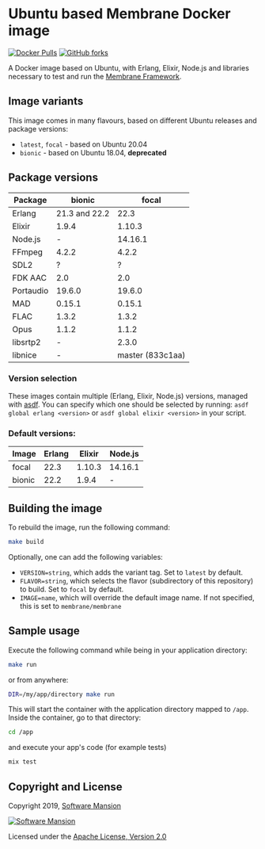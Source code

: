 # Ubuntu based Membrane Docker image

[![Docker Pulls](https://img.shields.io/docker/pulls/membrane/membrane)][docker-hub]
[![GitHub forks](https://img.shields.io/github/forks/membraneframework/docker-membrane?style=social)][github]

A Docker image based on Ubuntu, with Erlang, Elixir, Node.js and libraries necessary to test and run the [Membrane Framework].

## Image variants

This image comes in many flavours, based on different Ubuntu releases and package versions:

- `latest`, `focal` - based on Ubuntu 20.04
- `bionic` - based on Ubuntu 18.04, **deprecated**

## Package versions

| Package   | bionic        | focal            |
| --------- | ------------- | -----------------|
| Erlang    | 21.3 and 22.2 | 22.3             |
| Elixir    | 1.9.4         | 1.10.3           |
| Node.js   | -             | 14.16.1          |
| FFmpeg    | 4.2.2         | 4.2.2            |
| SDL2      | ?             | ?                |
| FDK AAC   | 2.0           | 2.0              |
| Portaudio | 19.6.0        | 19.6.0           |
| MAD       | 0.15.1        | 0.15.1           |
| FLAC      | 1.3.2         | 1.3.2            |
| Opus      | 1.1.2         | 1.1.2            |
| libsrtp2  | -             | 2.3.0  	       |
| libnice   | -             | master (833c1aa) |

### Version selection

These images contain multiple (Erlang, Elixir, Node.js) versions, managed with [asdf]. You can specify which one should be selected by running: `asdf global erlang <version>` or `asdf global elixir <version>` in your script.

### Default versions:

| Image  | Erlang | Elixir | Node.js |
| ------ | ------ | ------ | ------- |
| focal  | 22.3   | 1.10.3 | 14.16.1 |
| bionic | 22.2   | 1.9.4  |    -    |

## Building the image

To rebuild the image, run the following command:

```sh
make build
```

Optionally, one can add the following variables:
* `VERSION=string`, which adds the variant tag. Set to `latest` by default.
* `FLAVOR=string`, which selects the flavor (subdirectory of this repository) to build. Set to `focal` by default.
* `IMAGE=name`, which will override the default image name. If not specified, this is set to `membrane/membrane`

## Sample usage

Execute the following command while being in your application directory:

```sh
make run
```

or from anywhere:

```sh
DIR=/my/app/directory make run
```

This will start the container with the application directory mapped to `/app`. Inside the container, go to that directory:

```sh
cd /app
```

and execute your app's code (for example tests)
```sh
mix test
```

## Copyright and License

Copyright 2019, [Software Mansion]

[![Software Mansion](https://logo.swmansion.com/logo?color=white&variant=desktop&width=200&tag=membrane-github)][Software Mansion]

Licensed under the [Apache License, Version 2.0](LICENSE)

[Software Mansion]: https://swmansion.com/?utm_source=git&utm_medium=readme&utm_campaign=docker-membrane
[Membrane Framework]: https://membraneframework.org
[asdf]: https://asdf-vm.com/
[github]: https://github.com/membraneframework/docker-membrane
[docker-hub]: https://hub.docker.com/r/membrane/membrane
